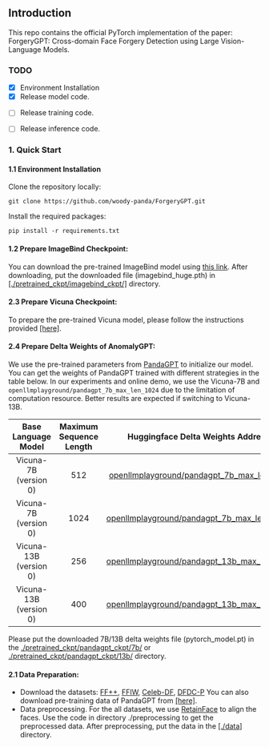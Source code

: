 ## Introduction
This repo contains the official PyTorch implementation of the paper: ForgeryGPT: Cross-domain Face Forgery Detection using Large Vision-Language Models.

### TODO
- [x] Environment Installation
- [x] Release model code. 
* [ ] Release training code. 
+ [ ] Release inference code.



<span id='environment'/>

### 1. Quick Start

<span id='install_environment'/>

#### 1.1 Environment Installation

Clone the repository locally:

```
git clone https://github.com/woody-panda/ForgeryGPT.git 
```
Install the required packages:

```
pip install -r requirements.txt
```

<span id='download_imagebind_model'/>

#### 1.2 Prepare ImageBind Checkpoint:

You can download the pre-trained ImageBind model using [this link](https://dl.fbaipublicfiles.com/imagebind/imagebind_huge.pth). After downloading, put the downloaded file (imagebind_huge.pth) in [[./pretrained_ckpt/imagebind_ckpt/]](./pretrained_ckpt/imagebind_ckpt/) directory. 

<span id='download_vicuna_model'/>

#### 2.3 Prepare Vicuna Checkpoint:

To prepare the pre-trained Vicuna model, please follow the instructions provided [[here]](./pretrained_ckpt#1-prepare-vicuna-checkpoint).

<span id='download_anomalygpt'/>

#### 2.4 Prepare Delta Weights of AnomalyGPT:

We use the pre-trained parameters from [PandaGPT](https://github.com/yxuansu/PandaGPT) to initialize our model. You can get the weights of PandaGPT trained with different strategies in the table below. In our experiments and online demo, we use the Vicuna-7B and `openllmplayground/pandagpt_7b_max_len_1024` due to the limitation of computation resource. Better results are expected if switching to Vicuna-13B.

| **Base Language Model** | **Maximum Sequence Length** |            **Huggingface Delta Weights Address**             |
| :---------------------: | :-------------------------: | :----------------------------------------------------------: |
|  Vicuna-7B (version 0)  |             512             | [openllmplayground/pandagpt_7b_max_len_512](https://huggingface.co/openllmplayground/pandagpt_7b_max_len_512) |
|  Vicuna-7B (version 0)  |            1024             | [openllmplayground/pandagpt_7b_max_len_1024](https://huggingface.co/openllmplayground/pandagpt_7b_max_len_1024) |
| Vicuna-13B (version 0)  |             256             | [openllmplayground/pandagpt_13b_max_len_256](https://huggingface.co/openllmplayground/pandagpt_13b_max_len_256) |
| Vicuna-13B (version 0)  |             400             | [openllmplayground/pandagpt_13b_max_len_400](https://huggingface.co/openllmplayground/pandagpt_13b_max_len_400) |

Please put the downloaded 7B/13B delta weights file (pytorch_model.pt) in the [./pretrained_ckpt/pandagpt_ckpt/7b/](./pretrained_ckpt/pandagpt_ckpt/7b/) or [./pretrained_ckpt/pandagpt_ckpt/13b/](./pretrained_ckpt/pandagpt_ckpt/13b/) directory. 


<span id='data_preparation'/>

#### 2.1 Data Preparation:

 - Download the datasets: [FF++](https://github.com/ondyari/FaceForensics), [FFIW](https://github.com/tfzhou/FFIW), [Celeb-DF](https://github.com/yuezunli/celeb-deepfakeforensics), [DFDC-P](https://ai.meta.com/datasets/dfdc/) You can also download pre-training data of PandaGPT from [[here]](https://huggingface.co/datasets/openllmplayground/pandagpt_visual_instruction_dataset/tree/main).
 - Data preprocessing. For the all datasets, we use [RetainFace](https://github.com/biubug6/Pytorch_Retinaface) to align the faces. Use the code in directory ./preprocessing to get the preprocessed data. After preprocessing, put the data in the [[./data]](./data/) directory.

